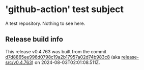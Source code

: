 # 'github-action' test subject

A test repository. Nothing to see here.


## Release build info

This release v0.4.763 was built from the commit [d7d8865ee996d0798c19a2b17957a02d74b983c8](https://github.com/kattecon/gh-release-test-ga/tree/d7d8865ee996d0798c19a2b17957a02d74b983c8) (aka [release-src/v0.4.763](https://github.com/kattecon/gh-release-test-ga/tree/release-src/v0.4.763)) on 2024-08-03T02:01:08.511Z.
        